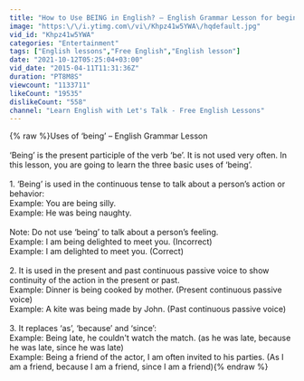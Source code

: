 ```yaml
---
title: "How to Use BEING in English? – English Grammar Lesson for beginners"
image: "https:\/\/i.ytimg.com\/vi\/Khpz41w5YWA\/hqdefault.jpg"
vid_id: "Khpz41w5YWA"
categories: "Entertainment"
tags: ["English lessons","Free English","English lesson"]
date: "2021-10-12T05:25:04+03:00"
vid_date: "2015-04-11T11:31:36Z"
duration: "PT8M8S"
viewcount: "1133711"
likeCount: "19535"
dislikeCount: "558"
channel: "Learn English with Let's Talk - Free English Lessons"
---
```

{% raw %}Uses of ‘being’ – English Grammar Lesson<br /><br />‘Being’ is the present participle of the verb ‘be’. It is not used very often. In this lesson, you are going to learn the three basic uses of ‘being’.<br /><br />1. ‘Being’ is used in the continuous tense to talk about a person’s action or behavior:<br />Example: You are being silly.<br />Example: He was being naughty.<br /><br />Note: Do not use ‘being’ to talk about a person’s feeling.<br />Example: I am being delighted to meet you. (Incorrect)<br />Example: I am delighted to meet you. (Correct)<br /><br />2. It is used in the present and past continuous passive voice to show continuity of the action in the present or past.<br />Example: Dinner is being cooked by mother. (Present continuous passive voice)<br />Example: A kite was being made by John. (Past continuous passive voice)<br /><br />3. It replaces ‘as’, ‘because’ and ‘since’:<br />Example: Being late, he couldn't watch the match. (as he was late, because he was late, since he was late)<br />Example: Being a friend of the actor, I am often invited to his parties. (As I am a friend, because I am a friend, since I am a friend){% endraw %}
